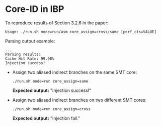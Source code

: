 # Core-ID in IBP

To reproduce results of Section 3.2.6 in the paper:
```
Usage: ./run.sh mode=run/asm core_assign=cross/same [perf_cts=VALUE]
```

Parsing output example:
```
...
Parsing results:
Cache Hit Rate: 99.98%
Injection success!
```

* Assign two aliased indirect branches on the same SMT core:
    ```
    ./run.sh mode=run core_assign=same
    ```
    **Expected output:** "Injection success!"


* Assign two aliased indirect branches on two different SMT cores:
    ```
    ./run.sh mode=run core_assign=cross
    ```
    **Expected output:** "Injection fail."
